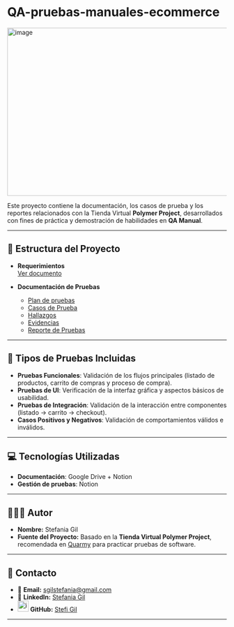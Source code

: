 # QA-pruebas-manuales-ecommerce

<img width="1365" height="385" alt="image" src="https://github.com/user-attachments/assets/8b458507-1d75-460e-92f5-56e7c4c265fe" />


Este proyecto contiene la documentación, los casos de prueba y los reportes relacionados con la Tienda Virtual **Polymer Project**, desarrollados con fines de práctica y demostración de habilidades en **QA Manual**.

---

## 📂 Estructura del Proyecto  

- **Requerimientos**  
  [Ver documento](https://drive.google.com/file/d/1X_8VN4hzJiyovG5QgClD8f8maSQf2Buz/view?usp=sharing)  

- **Documentación de Pruebas**  
  - [Plan de pruebas](https://drive.google.com/file/d/147o71otEvPoCuhKvOM-_GdLUgyBDgOIo/view?usp=sharing)
  - [Casos de Prueba](ENLACE_NOTION_CASOS)  
  - [Hallazgos](ENLACE_NOTION_HALLAZGOS)  
  - [Evidencias](ENLACE_NOTION_EVIDENCIAS)  
  - [Reporte de Pruebas](ENLACE_NOTION_REPORTE)  

---

## 🧪 Tipos de Pruebas Incluidas

- **Pruebas Funcionales**: Validación de los flujos principales (listado de productos, carrito de compras y proceso de compra).  
- **Pruebas de UI**: Verificación de la interfaz gráfica y aspectos básicos de usabilidad.  
- **Pruebas de Integración**: Validación de la interacción entre componentes (listado → carrito → checkout). 
- **Casos Positivos y Negativos**: Validación de comportamientos válidos e inválidos.

---

## 💻 Tecnologías Utilizadas

- **Documentación**: Google Drive + Notion  
- **Gestión de pruebas**: Notion

---

## 👩🏻‍💻 Autor  

- **Nombre:** Stefania Gil
- **Fuente del Proyecto:** Basado en la **Tienda Virtual Polymer Project**, recomendada en [Quarmy](https://qarmy.ar/webs-practicas-testing/) para practicar pruebas de software.  

---

## 📩 Contacto

- 📧 **Email:** sgilstefania@gmail.com
- 💼 **LinkedIn:** [Stefania Gil](https://www.linkedin.com/in/stefania-gil/)  
- <img width="25" height="25" alt="image" src="https://github.com/user-attachments/assets/efb91027-df4e-45b7-b3a9-5dd30e9ed6b4" /> **GitHub:** [Stefi Gil](https://github.com/StefiGil)


---
